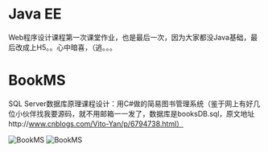 # Java EE
Web程序设计课程第一次课堂作业，也是最后一次，因为大家都没Java基础，最后改成上H5。。心中暗喜，（逃。。。
# BookMS
SQL Server数据库原理课程设计：用C#做的简易图书管理系统（鉴于网上有好几位小伙伴找我要源码，就不用邮箱一一发了，数据库是booksDB.sql，原文地址http://www.cnblogs.com/Vito-Yan/p/6794738.html）

![BookMS](https://images2015.cnblogs.com/blog/1117929/201705/1117929-20170502093516851-1483351651.png)
![BookMS](https://images2015.cnblogs.com/blog/1117929/201705/1117929-20170502093801554-730532592.png)
